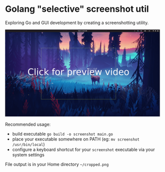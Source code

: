 # Golang "selective" screenshot util

Exploring Go and GUI development by creating a screenshotting utility.

[![Video Preview](thumb.png)](https://github.com/user-attachments/assets/c311806c-8a5d-4d1f-bb2e-9d1ec25bd93a)

Recommended usage:

- build executable `go build -o screenshot main.go`
- place your executable somewhere on PATH (eg: `mv screenshot /usr/bin/local`)
- configure a keyboard shortcut for your `screenshot` executable via your system settings

File output is in your Home directory `~/cropped.png`
